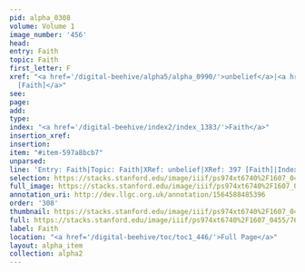 ```yaml
---
pid: alpha_0308
volume: Volume 1
image_number: '456'
head: 
entry: Faith
topic: Faith
first_letter: F
xref: "<a href='/digital-beehive/alpha5/alpha_0990/'>unbelief</a>|<a href='/digital-beehive/toc/toc2_105/'>397
  [Faith]</a>"
see: 
page: 
add: 
type: 
index: "<a href='/digital-beehive/index2/index_1383/'>Faith</a>"
insertion_xref: 
insertion: 
item: "#item-597a8bcb7"
unparsed: 
line: 'Entry: Faith|Topic: Faith|XRef: unbelief|XRef: 397 [Faith]|Index: Faith|#item-597a8bcb7'
selection: https://stacks.stanford.edu/image/iiif/ps974xt6740%2F1607_0455/761,713,3003,624/full/0/default.jpg
full_image: https://stacks.stanford.edu/image/iiif/ps974xt6740%2F1607_0455/full/full/0/default.jpg
annotation_uri: http://dev.llgc.org.uk/annotation/1564588485396
order: '308'
thumbnail: https://stacks.stanford.edu/image/iiif/ps974xt6740%2F1607_0455/761,713,600,180/250,/0/default.jpg
full: https://stacks.stanford.edu/image/iiif/ps974xt6740%2F1607_0455/761,713,3003,624/full/0/default.jpg
label: Faith
location: "<a href='/digital-beehive/toc/toc1_446/'>Full Page</a>"
layout: alpha_item
collection: alpha2
---
```

